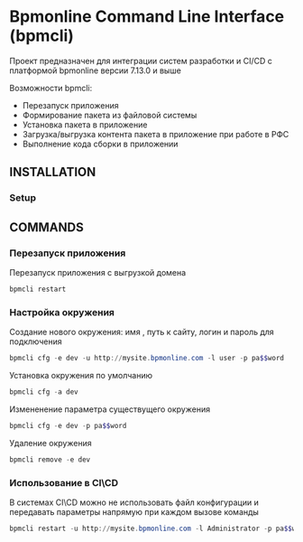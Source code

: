 Bpmonline Command Line Interface (bpmcli)
=============================

Проект предназначен для интеграции систем разработки и CI/CD
c платформой bpmonline версии 7.13.0 и выше

Возможности bpmcli:
* Перезапуск приложения
* Формирование пакета из файловой системы
* Установка пакета в приложение
* Загрузка/выгрузка контента пакета в приложение при работе в РФС
* Выполнение кода сборки в приложении

INSTALLATION
---------------------
### Setup


COMMANDS
---------------------

### Перезапуск приложения

Перезапуск приложения с выгрузкой домена

```powershell
bpmcli restart
```
### Настройка окружения

Создание нового окружения: имя , путь к сайту, логин и пароль для подключения
```powershell
bpmcli cfg -e dev -u http://mysite.bpmonline.com -l user -p pa$$word
```
Установка окружения по умолчанию
```powershell
bpmcli cfg -a dev
```
Измененение параметра существущего окружения
```powershell
bpmcli cfg -e dev -p pa$$word
```

Удаление окружения
```powershell
bpmcli remove -e dev
```

### Использование в CI\CD

В системах CI\CD можно не использовать файл конфигурации и передавать параметры
напрямую при каждом вызове команды

```powershell
bpmcli restart -u http://mysite.bpmonline.com -l Administrator -p pa$$word
```